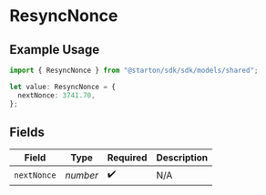 # ResyncNonce

## Example Usage

```typescript
import { ResyncNonce } from "@starton/sdk/sdk/models/shared";

let value: ResyncNonce = {
  nextNonce: 3741.70,
};
```

## Fields

| Field              | Type               | Required           | Description        |
| ------------------ | ------------------ | ------------------ | ------------------ |
| `nextNonce`        | *number*           | :heavy_check_mark: | N/A                |